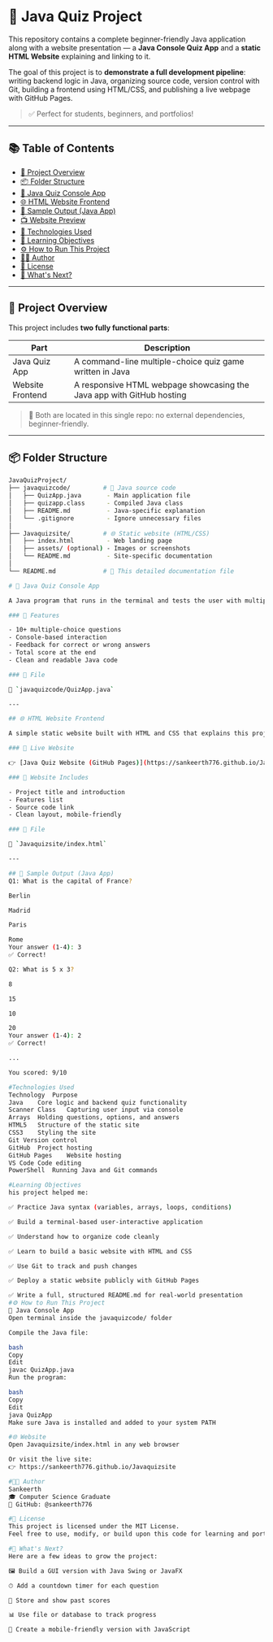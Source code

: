 # 🧠 Java Quiz Project

This repository contains a complete beginner-friendly Java application along with a website presentation — a **Java Console Quiz App** and a **static HTML Website** explaining and linking to it.

The goal of this project is to **demonstrate a full development pipeline**: writing backend logic in Java, organizing source code, version control with Git, building a frontend using HTML/CSS, and publishing a live webpage with GitHub Pages.

> ✅ Perfect for students, beginners, and portfolios!

---

## 📚 Table of Contents

- [📁 Project Overview](#-project-overview)
- [📦 Folder Structure](#-folder-structure)
- [🧠 Java Quiz Console App](#-java-quiz-console-app)
- [🌐 HTML Website Frontend](#-html-website-frontend)
- [📸 Sample Output (Java App)](#-sample-output-java-app)
- [📺 Website Preview](#-website-preview)
- [🧪 Technologies Used](#-technologies-used)
- [🎯 Learning Objectives](#-learning-objectives)
- [⚙️ How to Run This Project](#️-how-to-run-this-project)
- [🧑‍💻 Author](#-author)
- [📜 License](#-license)
- [🚀 What's Next?](#-whats-next)

---

## 📁 Project Overview

This project includes **two fully functional parts**:

| Part             | Description                                                           |
| ---------------- | --------------------------------------------------------------------- |
| Java Quiz App    | A command-line multiple-choice quiz game written in Java              |
| Website Frontend | A responsive HTML webpage showcasing the Java app with GitHub hosting |

> 📁 Both are located in this single repo: no external dependencies, beginner-friendly.

---

## 📦 Folder Structure

```bash
JavaQuizProject/
├── javaquizcode/         # 🧠 Java source code
│   ├── QuizApp.java       - Main application file
│   ├── quizapp.class      - Compiled Java class
│   ├── README.md          - Java-specific explanation
│   └── .gitignore         - Ignore unnecessary files
│
├── Javaquizsite/         # 🌐 Static website (HTML/CSS)
│   ├── index.html         - Web landing page
│   ├── assets/ (optional) - Images or screenshots
│   └── README.md          - Site-specific documentation
│
└── README.md             # 📘 This detailed documentation file

# 🧠 Java Quiz Console App

A Java program that runs in the terminal and tests the user with multiple-choice questions. It displays feedback after each question and shows the final score.

### 🔹 Features

- 10+ multiple-choice questions
- Console-based interaction
- Feedback for correct or wrong answers
- Total score at the end
- Clean and readable Java code

### 📄 File

📄 `javaquizcode/QuizApp.java`

---

## 🌐 HTML Website Frontend

A simple static website built with HTML and CSS that explains this project.

### 🔗 Live Website

👉 [Java Quiz Website (GitHub Pages)](https://sankeerth776.github.io/Javaquizsite)

### 🔹 Website Includes

- Project title and introduction
- Features list
- Source code link
- Clean layout, mobile-friendly

### 📄 File

📄 `Javaquizsite/index.html`

---

## 📸 Sample Output (Java App)
Q1: What is the capital of France?

Berlin

Madrid

Paris

Rome
Your answer (1-4): 3
✅ Correct!

Q2: What is 5 x 3?

8

15

10

20
Your answer (1-4): 2
✅ Correct!

...

You scored: 9/10

#Technologies Used
Technology	Purpose
Java	Core logic and backend quiz functionality
Scanner Class	Capturing user input via console
Arrays	Holding questions, options, and answers
HTML5	Structure of the static site
CSS3	Styling the site
Git	Version control
GitHub	Project hosting
GitHub Pages	Website hosting
VS Code	Code editing
PowerShell	Running Java and Git commands

#Learning Objectives
his project helped me:

✅ Practice Java syntax (variables, arrays, loops, conditions)

✅ Build a terminal-based user-interactive application

✅ Understand how to organize code cleanly

✅ Learn to build a basic website with HTML and CSS

✅ Use Git to track and push changes

✅ Deploy a static website publicly with GitHub Pages

✅ Write a full, structured README.md for real-world presentation
#⚙️ How to Run This Project
🧠 Java Console App
Open terminal inside the javaquizcode/ folder

Compile the Java file:

bash
Copy
Edit
javac QuizApp.java
Run the program:

bash
Copy
Edit
java QuizApp
Make sure Java is installed and added to your system PATH

#🌐 Website
Open Javaquizsite/index.html in any web browser

Or visit the live site:
👉 https://sankeerth776.github.io/Javaquizsite

#🧑‍💻 Author
Sankeerth
🎓 Computer Science Graduate
🔗 GitHub: @sankeerth776

#📜 License
This project is licensed under the MIT License.
Feel free to use, modify, or build upon this code for learning and portfolios.

#🚀 What's Next?
Here are a few ideas to grow the project:

🖼️ Build a GUI version with Java Swing or JavaFX

⏱ Add a countdown timer for each question

💾 Store and show past scores

📊 Use file or database to track progress

📱 Create a mobile-friendly version with JavaScript



```
